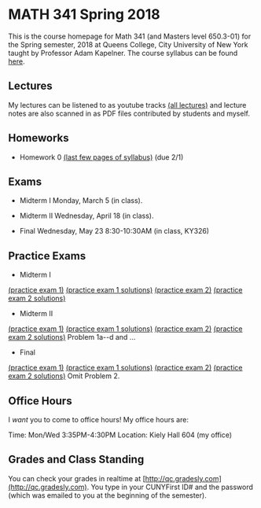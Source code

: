 # MATH 341 Spring 2018

This is the course homepage for Math 341 (and Masters level 650.3-01) for the Spring semester, 2018 at Queens College, City University of New York taught by Professor Adam Kapelner. The course syllabus can be found [here](https://github.com/kapelner/QC_Math_341_Spring_2018/blob/master/syllabus/syllabus.pdf).

## Lectures

My lectures can be listened to as youtube tracks [(all lectures)](https://www.youtube.com/playlist?list=) and lecture notes are also scanned in as PDF files contributed by students and myself.

<!--
* Lecture 23 [(audio)](https://youtu.be/sBA4Lf_5kUU) [(Alassane Ngaide)](https://github.com/kapelner/QC_Math_341_Spring_2018/blob/master/lectures/lec23ngaide.pdf) [(Prof)](https://github.com/kapelner/QC_Math_341_Spring_2018/blob/master/lectures/lec23kap.pdf)
* Lecture 22 [(audio)](https://youtu.be/bwVxNl9_X14) [(Alassane Ngaide)](https://github.com/kapelner/QC_Math_341_Spring_2018/blob/master/lectures/lec22ngaide.pdf) [(Wjeewani Boteju)](https://github.com/kapelner/QC_Math_341_Spring_2018/blob/master/lectures/lec22boteju.pdf) [(Prof)](https://github.com/kapelner/QC_Math_341_Spring_2018/blob/master/lectures/lec22kap.pdf)
* Lecture 21 [(audio)](https://youtu.be/Wmc2TRKa7xU) [(Wjeewani Boteju)](https://github.com/kapelner/QC_Math_341_Spring_2018/blob/master/lectures/lec21boteju.pdf) [(Messan Adelan)](https://github.com/kapelner/QC_Math_341_Spring_2018/blob/master/lectures/lec21adelan.pdf) [(Koffi Lucky Bosso)](https://github.com/kapelner/QC_Math_341_Spring_2018/blob/master/lectures/lec21bosso.pdf) [(Alassane Ngaide)](https://github.com/kapelner/QC_Math_341_Spring_2018/blob/master/lectures/lec21ngaide.pdf) [(Prof)](https://github.com/kapelner/QC_Math_341_Spring_2018/blob/master/lectures/lec21kap.pdf) 
* Lecture 20 [(audio)](https://youtu.be/iac02nByAeY) [(Messan Adelan)](https://github.com/kapelner/QC_Math_341_Spring_2018/blob/master/lectures/lec20adelan.pdf) [(Wjeewani Boteju)](https://github.com/kapelner/QC_Math_341_Spring_2018/blob/master/lectures/lec20boteju.pdf) [(Koffi Lucky Bosso)](https://github.com/kapelner/QC_Math_341_Spring_2018/blob/master/lectures/lec20bosso.pdf) [(Alassane Ngaide)](https://github.com/kapelner/QC_Math_341_Spring_2018/blob/master/lectures/lec20ngaide.pdf) [(Prof)](https://github.com/kapelner/QC_Math_341_Spring_2018/blob/master/lectures/lec20kap.pdf)
* Lecture 19 [(audio)](https://youtu.be/noOFVHmKFjA) [(Alassane Ngaide)](https://github.com/kapelner/QC_Math_341_Spring_2018/blob/master/lectures/lec19ngaide.pdf) [(Koffi Lucky Bosso)](https://github.com/kapelner/QC_Math_341_Spring_2018/blob/master/lectures/lec19bosso.pdf) [(Messan Adelan)](https://github.com/kapelner/QC_Math_341_Spring_2018/blob/master/lectures/lec19adelan.pdf) [(Prof)](https://github.com/kapelner/QC_Math_341_Spring_2018/blob/master/lectures/lec19kap.pdf)
* Lecture 18 [(audio)](https://youtu.be/qCn9BMA6ruk) [(Messan Adelan)](https://github.com/kapelner/QC_Math_341_Spring_2018/blob/master/lectures/lec18adelan.pdf) [(Wjeewani Boteju)](https://github.com/kapelner/QC_Math_341_Spring_2018/blob/master/lectures/lec18boteju.pdf) [(Koffi Lucky Bosso)](https://github.com/kapelner/QC_Math_341_Spring_2018/blob/master/lectures/lec18bosso.pdf) [(Alassane Ngaide)](https://github.com/kapelner/QC_Math_341_Spring_2018/blob/master/lectures/lec18ngaide.pdf) [(Ruby Chang)](https://github.com/kapelner/QC_Math_341_Spring_2018/blob/master/lectures/lec18chang.pdf) [(Prof)](https://github.com/kapelner/QC_Math_341_Spring_2018/blob/master/lectures/lec18kap.pdf)
* Lecture 17 [(audio)](https://youtu.be/8ypz82LYNuU) [(Messan Adelan)](https://github.com/kapelner/QC_Math_341_Spring_2018/blob/master/lectures/lec17adelan.pdf) [(Wjeewani Boteju)](https://github.com/kapelner/QC_Math_341_Spring_2018/blob/master/lectures/lec17boteju.pdf) [(Koffi Lucky Bosso)](https://github.com/kapelner/QC_Math_341_Spring_2018/blob/master/lectures/lec17bosso.pdf) [(Ruby Chang)](https://github.com/kapelner/QC_Math_341_Spring_2018/blob/master/lectures/lec17chang.pdf) [(Prof)](https://github.com/kapelner/QC_Math_341_Spring_2018/blob/master/lectures/lec17kap.pdf)
* Lecture 16 [(audio)](https://youtu.be/ODnkstFdyRQ) [(Wjeewani Boteju)](https://github.com/kapelner/QC_Math_341_Spring_2018/blob/master/lectures/lec16boteju.pdf) [(Messan Adelan)](https://github.com/kapelner/QC_Math_341_Spring_2018/blob/master/lectures/lec16adelan.pdf) [(Koffi Lucky Bosso)](https://github.com/kapelner/QC_Math_341_Spring_2018/blob/master/lectures/lec16bosso.pdf) [(Alassane Ngaide)](https://github.com/kapelner/QC_Math_341_Spring_2018/blob/master/lectures/lec16ngaide.pdf) [(Prof)](https://github.com/kapelner/QC_Math_341_Spring_2018/blob/master/lectures/lec16kap.pdf)
* Lecture 15 [(audio)](https://youtu.be/6k79csGK04k) [(Wjeewani Boteju)](https://github.com/kapelner/QC_Math_341_Spring_2018/blob/master/lectures/lec15boteju.pdf) [(Messan Adelan)](https://github.com/kapelner/QC_Math_341_Spring_2018/blob/master/lectures/lec15adelan.pdf) [(Koffi Lucky Bosso)](https://github.com/kapelner/QC_Math_341_Spring_2018/blob/master/lectures/lec15bosso.pdf) [(Ruby Chang)](https://github.com/kapelner/QC_Math_341_Spring_2018/blob/master/lectures/lec15chang.pdf) [(Alassane Ngaide)](https://github.com/kapelner/QC_Math_341_Spring_2018/blob/master/lectures/lec15ngaide.pdf) [(Prof)](https://github.com/kapelner/QC_Math_341_Spring_2018/blob/master/lectures/lec15kap.pdf)
* Lecture 14 [(audio)](https://youtu.be/l_S4DDt5xy4) [(Wjeewani Boteju)](https://github.com/kapelner/QC_Math_341_Spring_2018/blob/master/lectures/lec14boteju.pdf) [(Messan Adelan)](https://github.com/kapelner/QC_Math_341_Spring_2018/blob/master/lectures/lec14adelan.pdf) [(Koffi Lucky Bosso)](https://github.com/kapelner/QC_Math_341_Spring_2018/blob/master/lectures/lec14bosso.pdf) [(Alassane Ngaide)](https://github.com/kapelner/QC_Math_341_Spring_2018/blob/master/lectures/lec14ngaide.pdf) [(Prof)](https://github.com/kapelner/QC_Math_341_Spring_2018/blob/master/lectures/lec14kap.pdf) 
* Lecture 13 [(audio)](https://youtu.be/q9BLGrsTBU4) [(Messan Adelan)](https://github.com/kapelner/QC_Math_341_Spring_2018/blob/master/lectures/lec13adelan.pdf) [(Koffi Lucky Bosso)](https://github.com/kapelner/QC_Math_341_Spring_2018/blob/master/lectures/lec13bosso.pdf) [(Wjeewani Boteju)](https://github.com/kapelner/QC_Math_341_Spring_2018/blob/master/lectures/lec13boteju.pdf) [(Alassane Ngaide)](https://github.com/kapelner/QC_Math_341_Spring_2018/blob/master/lectures/lec13ngaide.pdf) [(Ruby Chang)](https://github.com/kapelner/QC_Math_341_Spring_2018/blob/master/lectures/lec13chang.pdf) [(Prof)](https://github.com/kapelner/QC_Math_341_Spring_2018/blob/master/lectures/lec13kap.pdf)  
* Lecture 12 [(audio)](https://youtu.be/IUcG4jOSl8k) [(Ruby Chang)](https://github.com/kapelner/QC_Math_341_Spring_2018/blob/master/lectures/lec12chang.pdf) [(Wjeewani Boteju)](https://github.com/kapelner/QC_Math_341_Spring_2018/blob/master/lectures/lec12boteju.pdf) [(Messan Adelan)](https://github.com/kapelner/QC_Math_341_Spring_2018/blob/master/lectures/lec12adelan.pdf) [(Koffi Lucky Bosso)](https://github.com/kapelner/QC_Math_341_Spring_2018/blob/master/lectures/lec12bosso.pdf) [(Alassane Ngaide)](https://github.com/kapelner/QC_Math_341_Spring_2018/blob/master/lectures/lec12ngaide.pdf) [(Prof)](https://github.com/kapelner/QC_Math_341_Spring_2018/blob/master/lectures/lec12kap.pdf)
* Lecture 11 [(audio)](https://youtu.be/9h3np3rfOZI) [(Ruby Chang)](https://github.com/kapelner/QC_Math_341_Spring_2018/blob/master/lectures/lec11chang.pdf) [(Messan Adelan)](https://github.com/kapelner/QC_Math_341_Spring_2018/blob/master/lectures/lec11adelan.pdf) [(Koffi Lucky Bosso)](https://github.com/kapelner/QC_Math_341_Spring_2018/blob/master/lectures/lec11bosso.pdf) [(Wjeewani Boteju)](https://github.com/kapelner/QC_Math_341_Spring_2018/blob/master/lectures/lec11boteju.pdf) [(Darshan Patel)](https://github.com/kapelner/QC_Math_341_Spring_2018/blob/master/lectures/lec11patel.pdf) [(Prof)](https://github.com/kapelner/QC_Math_341_Spring_2018/blob/master/lectures/lec11kap.pdf)
* Lecture 10 [(audio)](https://youtu.be/qEJna96uAXA) [(Messan Adelan)](https://github.com/kapelner/QC_Math_341_Spring_2018/blob/master/lectures/lec10adelan.pdf) [(Wjeewani Boteju)](https://github.com/kapelner/QC_Math_341_Spring_2018/blob/master/lectures/lec10boteju.pdf) [(Alassane Ngaide)](https://github.com/kapelner/QC_Math_341_Spring_2018/blob/master/lectures/lec10ngaide.pdf) [(Koffi Lucky Bosso)](https://github.com/kapelner/QC_Math_341_Spring_2018/blob/master/lectures/lec10bosso.pdf) [(Darshan Patel)](https://github.com/kapelner/QC_Math_341_Spring_2018/blob/master/lectures/lec10patel.pdf) [(Prof)](https://github.com/kapelner/QC_Math_341_Spring_2018/blob/master/lectures/lec10kap.pdf) 
* Lecture 9 [(audio)](https://youtu.be/GxPsFCQkqmE) [(Darshan Patel)](https://github.com/kapelner/QC_Math_341_Spring_2018/blob/master/lectures/lec09patel.pdf) [(Wjeewani Boteju)](https://github.com/kapelner/QC_Math_341_Spring_2018/blob/master/lectures/lec09boteju.pdf) [(Alassane Ngaide)](https://github.com/kapelner/QC_Math_341_Spring_2018/blob/master/lectures/lec09ngaide.pdf) [(Prof)](https://github.com/kapelner/QC_Math_341_Spring_2018/blob/master/lectures/lec09kap.pdf) 
* Lecture 8 [(audio)](https://youtu.be/U_B3tdUCQKI) [(Darshan Patel)](https://github.com/kapelner/QC_Math_341_Spring_2018/blob/master/lectures/lec08patel.pdf) [(Alassane Ngaide)](https://github.com/kapelner/QC_Math_341_Spring_2018/blob/master/lectures/lec08ngaide.pdf) [(Messan Adelan)](https://github.com/kapelner/QC_Math_341_Spring_2018/blob/master/lectures/lec08adelan.pdf) [(Prof)](https://github.com/kapelner/QC_Math_341_Spring_2018/blob/master/lectures/lec08kap.pdf)
* Lecture 7 [(audio)](https://youtu.be/nlqa6SniGa8) [(Koffi Lucky Bosso)](https://github.com/kapelner/QC_Math_341_Spring_2018/blob/master/lectures/lec07bosso.pdf) [(Messan Adelan)](https://github.com/kapelner/QC_Math_341_Spring_2018/blob/master/lectures/lec07adelan.pdf) [(Darshan Patel)](https://github.com/kapelner/QC_Math_341_Spring_2018/blob/master/lectures/lec07patel.pdf) [(Alassane Ngaide)](https://github.com/kapelner/QC_Math_341_Spring_2018/blob/master/lectures/lec07ngaide.pdf) [(Prof)](https://github.com/kapelner/QC_Math_341_Spring_2018/blob/master/lectures/lec07kap.pdf)
* Lecture 6 [(audio)](https://youtu.be/2QSoDxHjQl8) [(Messan Adelan)](https://github.com/kapelner/QC_Math_341_Spring_2018/blob/master/lectures/lec06adelan.pdf) [(Koffi Lucky Bosso)](https://github.com/kapelner/QC_Math_341_Spring_2018/blob/master/lectures/lec06bosso.pdf) [(Darshan Patel)](https://github.com/kapelner/QC_Math_341_Spring_2018/blob/master/lectures/lec06patel.pdf) [(Alassane Ngaide)](https://github.com/kapelner/QC_Math_341_Spring_2018/blob/master/lectures/lec06ngaide.pdf) [(Prof)](https://github.com/kapelner/QC_Math_341_Spring_2018/blob/master/lectures/lec06kap.pdf)
* Lecture 5 [(audio)](https://youtu.be/OoQo6WD-bkI) [(Messan Adelan)](https://github.com/kapelner/QC_Math_341_Spring_2018/blob/master/lectures/lec05adelan.pdf) [(Koffi Lucky Bosso)](https://github.com/kapelner/QC_Math_341_Spring_2018/blob/master/lectures/lec05bosso.pdf) [(Darshan Patel)](https://github.com/kapelner/QC_Math_341_Spring_2018/blob/master/lectures/lec05patel.pdf) [(Alassane Ngaide)](https://github.com/kapelner/QC_Math_341_Spring_2018/blob/master/lectures/lec05ngaide.pdf) [(Prof)](https://github.com/kapelner/QC_Math_341_Spring_2018/blob/master/lectures/lec05kap.pdf)
* Lecture 4 [(audio)](https://youtu.be/-p6QRynD-mU) [(Messan Adelan)](https://github.com/kapelner/QC_Math_341_Spring_2018/blob/master/lectures/lec04adelan.pdf) [(Darshan Patel)](https://github.com/kapelner/QC_Math_341_Spring_2018/blob/master/lectures/lec04patel.pdf) [(Koffi Lucky Bosso)](https://github.com/kapelner/QC_Math_341_Spring_2018/blob/master/lectures/lec04bosso.pdf) [(Alassane Ngaide)](https://github.com/kapelner/QC_Math_341_Spring_2018/blob/master/lectures/lec04ngaide.pdf) [(Prof)](https://github.com/kapelner/QC_Math_341_Spring_2018/blob/master/lectures/lec04kap.pdf)
* Lecture 3 [(audio)](https://youtu.be/AErJWYTfGXc) [(Messan Adelan)](https://github.com/kapelner/QC_Math_341_Spring_2018/blob/master/lectures/lec03adelan.pdf) [(Koffi Lucky Bosso)](https://github.com/kapelner/QC_Math_341_Spring_2018/blob/master/lectures/lec03bosso.pdf) [(Alassane Ngaide)](https://github.com/kapelner/QC_Math_341_Spring_2018/blob/master/lectures/lec03ngaide.pdf) [(Darshan Patel)](https://github.com/kapelner/QC_Math_341_Spring_2018/blob/master/lectures/lec03patel.pdf) [(Prof)](https://github.com/kapelner/QC_Math_341_Spring_2018/blob/master/lectures/lec03kap.pdf)
* Lecture 2 [(audio)](https://youtu.be/NByGnSrAdPg) [(Alassane Ngaide)](https://github.com/kapelner/QC_Math_341_Spring_2018/blob/master/lectures/lec02ngaide.pdf) [(Darshan Patel)](https://github.com/kapelner/QC_Math_341_Spring_2018/blob/master/lectures/lec02patel.pdf) [(Messan Adelan)](https://github.com/kapelner/QC_Math_341_Spring_2018/blob/master/lectures/lec02adelan.pdf) [(Koffi Lucky Bosso)](https://github.com/kapelner/QC_Math_341_Spring_2018/blob/master/lectures/lec02bosso.pdf) [(Jong Whi Pak)](https://github.com/kapelner/QC_Math_341_Spring_2018/blob/master/lectures/lec02pak.pdf) [(Prof)](https://github.com/kapelner/QC_Math_341_Spring_2018/blob/master/lectures/lec02kap.pdf)
* Lecture 1 [(audio)](https://youtu.be/WBV7lcyVaJA) [(Alassane Ngaide)](https://github.com/kapelner/QC_Math_341_Spring_2018/blob/master/lectures/lec01ngaide.pdf) [(Darshan Patel)](https://github.com/kapelner/QC_Math_341_Spring_2018/blob/master/lectures/lec01patel.pdf) [(Messan Adelan)](https://github.com/kapelner/QC_Math_341_Spring_2018/blob/master/lectures/lec01adelan.pdf) [(Koffi Lucky Bosso)](https://github.com/kapelner/QC_Math_341_Spring_2018/blob/master/lectures/lec01bosso.pdf) [(Jong Whi Pak)](https://github.com/kapelner/QC_Math_341_Spring_2018/blob/master/lectures/lec01pak.pdf) [(Prof)](https://github.com/kapelner/QC_Math_341_Spring_2018/blob/master/lectures/lec01kap.pdf)-->


## Homeworks

<!--
* Homework 9 [(download)](https://github.com/kapelner/QC_Math_341_Spring_2018/blob/master/homeworks/hw09/hw09.pdf?raw=true) [(view)](https://github.com/kapelner/QC_Math_341_Spring_2018/blob/master/homeworks/hw09/hw09.pdf) (due 12/12)
* Homework 8 [(download)](https://github.com/kapelner/QC_Math_341_Spring_2018/blob/master/homeworks/hw08/hw08.pdf?raw=true) [(view)](https://github.com/kapelner/QC_Math_341_Spring_2018/blob/master/homeworks/hw08/hw08.pdf) (due 12/2)
* Homework 7 [(download)](https://github.com/kapelner/QC_Math_341_Spring_2018/blob/master/homeworks/hw07/hw07.pdf?raw=true) [(view)](https://github.com/kapelner/QC_Math_341_Spring_2018/blob/master/homeworks/hw07/hw07.pdf) (due 11/23)
* Homework 6 [(download)](https://github.com/kapelner/QC_Math_341_Spring_2018/blob/master/homeworks/hw06/hw06.pdf?raw=true) [(view)](https://github.com/kapelner/QC_Math_341_Spring_2018/blob/master/homeworks/hw06/hw06.pdf) (due 12/19)
* Homework 5 [(download)](https://github.com/kapelner/QC_Math_341_Spring_2018/blob/master/homeworks/hw05/hw05.pdf?raw=true) [(view)](https://github.com/kapelner/QC_Math_341_Spring_2018/blob/master/homeworks/hw05/hw05.pdf) (due 11/30)
* Homework 4 [(download)](https://github.com/kapelner/QC_Math_341_Spring_2018/blob/master/homeworks/hw04/hw04.pdf?raw=true) [(view)](https://github.com/kapelner/QC_Math_341_Spring_2018/blob/master/homeworks/hw04/hw04.pdf) (due 11/14 at exam time)
* Homework 3 [(download)](https://github.com/kapelner/QC_Math_341_Spring_2018/blob/master/homeworks/hw03/hw03.pdf?raw=true) [(view)](https://github.com/kapelner/QC_Math_341_Spring_2018/blob/master/homeworks/hw03/hw03.pdf) (due 10/17)
* Homework 2 [(download)](https://github.com/kapelner/QC_Math_341_Spring_2018/blob/master/homeworks/hw02/hw02.pdf?raw=true) [(view)](https://github.com/kapelner/QC_Math_341_Spring_2018/blob/master/homeworks/hw02/hw02.pdf) (due 10/2)
* Homework 1 [(download)](https://github.com/kapelner/QC_Math_341_Spring_2018/blob/master/homeworks/hw01/hw01.pdf?raw=true) [(view)](https://github.com/kapelner/QC_Math_341_Spring_2018/blob/master/homeworks/hw01/hw01.pdf) (due 9/14)-->
* Homework 0 [(last few pages of syllabus)](https://github.com/kapelner/QC_Math_341_Spring_2018/blob/master/syllabus/syllabus.pdf?raw=true) (due 2/1)

## Exams

* Midterm I Monday, March 5 (in class).

* Midterm II Wednesday, April 18 (in class).

* Final Wednesday, May 23 8:30-10:30AM (in class, KY326)


## Practice Exams

* Midterm I

[(practice exam 1)](https://github.com/kapelner/QC_Math_341_Spring_2017/blob/master/exams/midterm1/midterm1.pdf) [(practice exam 1 solutions)](https://github.com/kapelner/QC_Math_341_Spring_2017/blob/master/exams/midterm1/midterm1_solutions.pdf)
[(practice exam 2)](https://github.com/kapelner/QC_Math_390.03-02_Spr_2016/blob/master/exams/midterm1/midterm1.pdf) [(practice exam 2 solutions)](https://github.com/kapelner/QC_Math_390.03-02_Spr_2016/blob/master/exams/midterm1/midterm1_solutions.pdf)


* Midterm II

[(practice exam 1)](https://github.com/kapelner/QC_Math_341_Spring_2017/blob/master/exams/midterm2/midterm2.pdf) [(practice exam 1 solutions)](https://github.com/kapelner/QC_Math_341_Spring_2017/blob/master/exams/midterm2/midterm2_solutions.pdf)
[(practice exam 2)](https://github.com/kapelner/QC_Math_390.03-02_Spr_2016/blob/master/exams/midterm2/midterm2.pdf) [(practice exam 2 solutions)](https://github.com/kapelner/QC_Math_390.03-02_Spr_2016/blob/master/exams/midterm2/midterm2_solutions.pdf) Problem 1a--d and ...

* Final

[(practice exam 1)](https://github.com/kapelner/QC_Math_341_Spring_2017/blob/master/exams/final/final.pdf) [(practice exam 1 solutions)](https://github.com/kapelner/QC_Math_341_Spring_2017/blob/master/exams/final/final_solutions.pdf)
[(practice exam 2)](https://github.com/kapelner/QC_Math_390.03-02_Spr_2016/blob/master/exams/final/final.pdf) [(practice exam 2 solutions)](https://github.com/kapelner/QC_Math_390.03-02_Spr_2016/blob/master/exams/final/final_solutions.pdf) Omit Problem 2.

## Office Hours

I *want* you to come to office hours! My office hours are:

Time: Mon/Wed 3:35PM-4:30PM
Location: Kiely Hall 604 (my office)

## Grades and Class Standing

You can check your grades in realtime at [http://qc.gradesly.com](http://qc.gradesly.com). You type in your CUNYFirst ID# and the password (which was emailed to you at the beginning of the semester).
